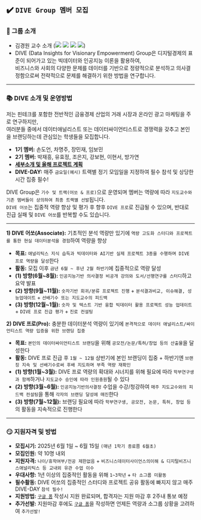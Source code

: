 ## ✔️ `DIVE Group 멤버 모집`

### :office: 그룹 소개
- 김경원 교수 소개 (<a href="https://sites.google.com/view/thekimk" target="_blank"><img src="https://img.shields.io/badge/Homepage-4285F4?style=flat-square&logo=Google&logoColor=white"/></a> <a href="https://scholar.google.com/citations?hl=ko&user=nHPe-4UAAAAJ&view_op=list_works&sortby=pubdate" target="_blank"><img src="https://img.shields.io/badge/Google Scholar-4285F4?style=flat-square&logo=Google Scholar&logoColor=white"/></a> <a href="https://www.youtube.com/channel/UCEYxJNI5dhnn_CdC9BEWTuA" target="_blank"><img src="https://img.shields.io/badge/YouTube-FF0000?style=flat-square&logo=YouTube&logoColor=white"/></a> <a href="https://github.com/thekimk" target="_blank"><img src="https://img.shields.io/badge/Github-181717?style=flat-square&logo=Github&logoColor=white"/></a>)
- DIVE (Data Insights for Visionary Empowerment) Group은 디지털경제의 표준이 되어가고 있는 빅데이터와 인공지능 이론을 활용하여,     
비즈니스와 사회의 다양한 문제를 데이터를 기반으로 정량적으로 분석하고 의사결정함으로써 전략적으로 문제를 해결하기 위한 방법을 연구합니다.    

---

### :books: DIVE 소개 및 운영방법

저는 핀테크를 포함한 전반적인 금융경제 산업의 거래 시장과 온라인 광고 마케팅을 주로 연구하지만,     
여러분들 중에서 데이터애널리스트 또는 데이터싸이언티스트로 경쟁력을 갖추고 본인을 브랜딩하는데 관심있는 학생들을 모집합니다.     

- **1기 멤버:** 손도언, 차명주, 장민재, 임보민
- **2기 멤버:** 박재흥, 유효정, 조은지, 강보현, 이현서, 방가연
- [**세부소개 및 올해 프로젝트 계획**](https://github.com/thekimk/DEBA-Research/blob/main/%5BDocument%5D/DEBA_Introduction_20250101.pdf)
- **DIVE-DAY:** 매주 `금요일(예시)` 트랙별 정기 모임일을 지정하여 필수 참석 및 상당한 시간 집중 필수! 
  
DIVE Group은 `기수 및 트랙(어쏘 & 프로)`으로 운영되며 멤버는 역량에 따라 `지도교수와 기존 멤버들이 상의하여 최종 트랙별 선발`됩니다.          
`DIVE 어쏘`는 집중적 역량 향상 및 평가 후 향후 `DIVE 프로`로 진급될 수 있으며, 반대로 진급 실패 및 `DIVE 어쏘`를 반복할 수도 있습니다.          

---

**1) DIVE 어쏘(Associate):** 기초적인 분석 역량만 있기에 `역량 고도화 스터디와 프로젝트를 통한 현실 데이터분석을 경험`하여 역량을 향상

- **목표:** `애널리틱스 지식 습득과 빅데이터와 AI기반 실제 프로젝트 3종을 수행하며 DIVE 프로 역량을 달성`한다
- **활동:** 모집 이후 `금년 6월 ~ 후년 2월 하반기`에 집중적으로 역량 달성
- **(1) 방향(6월~8월):** `인공지능기반 의사결정 비공개 강의와 도서/선행연구를 스터디`하고 요약 발표
- **(2) 방향(9월~11월):** `숫자기반 회귀/분류 프로젝트 진행` + `분석결과비교, 이슈해결, 성능업데이트` + `선배기수 또는 지도교수의 피드백`
- **(3) 방향(12월~1월):** `숫자 및 텍스트 기반 융합 빅데이터 활용 프로젝트 성능 업데이트` + `DIVE 프로 진급 평가` + `진로 컨설팅`

**2) DIVE 프로(Pro):** 충분한 데이터분석 역량이 있기에 `본격적으로 데이터 애널리스트/싸이언티스트 역량 입증을 위한 브랜딩 집중` 

- **목표:** `본인의 데이터싸이언티스트 브랜딩`을 위해 `공모전/논문/특허/창업 등의 산출물`을 달성한다
- **활동:** DIVE 프로 진급 후 `1월 ~ 12월` 상반기에 본인 브랜딩이 집중 + 하반기엔 `브랜징 지속 및 선배기수로써 후배 지도하며 부족 역량 재확인`
- **(1) 방향(1월~3월):** DIVE 프로 역량의 확대와 시너지를 위해 필요에 따라 `학부연구생과 함께`하거나 `지도교수 승인에 따라 인원충원`될 수 있다 
- **(2) 방향(3월~6월):** `인공지능기반의사결정` 수업을 수강/청강하여 `매주 지도교수와의 피드백 컨설팅`을 통해 `각자의 브랜딩 달성에 매진`한다
- **(3) 방향(7월~12월):** 브랜딩 필요에 따라 `학부연구생, 공모전, 논문, 특허, 창업 등`의 활동을 지속적으로 진행한다
  
---

### :smirk: 지원자격 및 방법

- **모집시기:** 2025년 6월 1일 ~ 6월 15일 `(매년 1학기 종료쯤 6월초)`
- **모집인원:** 약 10명 내외
- **지원자격:** `나이/휴학여부/전공 제한없음` + `비즈니스데이터사이언스의이해 & 디지털비즈니스애널리틱스 등 교내외 유관 수업 이수`
- **우대사항:** 1년 이상의 집중적인 활동을 위해 `1~3학년` + `타 소그룹 미활동`
- **필수활동:** DIVE 어쏘의 집중적인 스터디와 프로젝트 공유 활동에 빠지지 않고 매주 DIVE-DAY `참석 필수!`
- **지원방법:** [`구글 폼`](https://docs.google.com/forms/d/e/1FAIpQLScWGLWgGfGMFT8fkvSRSA-bgmcd6IUw1TA234tH05XEQOQCzw/viewform) 작성시 지원 완료되며, 합격자는 지원 마감 후 2주내 통보 예정
- **추가선발:** 지원마감 후에도 [`구글 폼`](https://docs.google.com/forms/d/e/1FAIpQLScWGLWgGfGMFT8fkvSRSA-bgmcd6IUw1TA234tH05XEQOQCzw/viewform)을 작성하면 언제든 역량과 소그룹 상황을 고려하여 `추가선발!`
